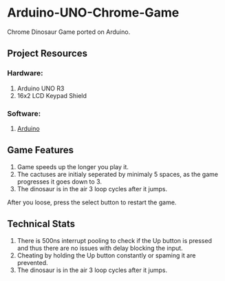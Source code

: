 # Arduino-UNO-Chrome-Game

Chrome Dinosaur Game ported on Arduino.

## Project Resources 

### Hardware:

1. Arduino UNO R3
2. 16x2 LCD Keypad Shield

### Software:
1. [Arduino](https://www.arduino.cc/en/Main/Software)

## Game Features

1. Game speeds up the longer you play it.
2. The cactuses are initialy seperated by minimaly 5 spaces, as the game progresses it goes down to 3.
3. The dinosaur is in the air 3 loop cycles after it jumps.

After you loose, press the select button to restart the game.

## Technical Stats

1. There is 500ns interrupt pooling to check if the Up button is pressed and thus there are no issues with delay blocking the input.
2. Cheating by holding the Up button constantly or spaming it are prevented.
3. The dinosaur is in the air 3 loop cycles after it jumps.
